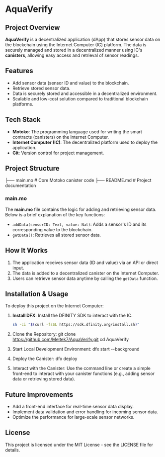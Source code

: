 # AquaVerify

## Project Overview
**AquaVerify** is a decentralized application (dApp) that stores sensor data on the blockchain using the Internet Computer (IC) platform. The data is securely managed and stored in a decentralized manner using IC's **canisters**, allowing easy access and retrieval of sensor readings.

## Features
- Add sensor data (sensor ID and value) to the blockchain.
- Retrieve stored sensor data.
- Data is securely stored and accessible in a decentralized environment.
- Scalable and low-cost solution compared to traditional blockchain platforms.

## Tech Stack
- **Motoko**: The programming language used for writing the smart contracts (canisters) on the Internet Computer.
- **Internet Computer (IC)**: The decentralized platform used to deploy the application.
- **Git**: Version control for project management.

## Project Structure
├── main.mo # Core Motoko canister code 
├── README.md # Project documentation


### main.mo
The **main.mo** file contains the logic for adding and retrieving sensor data. Below is a brief explanation of the key functions:

- `addData(sensorID: Text, value: Nat)`: Adds a sensor's ID and its corresponding value to the blockchain.
- `getData()`: Retrieves all stored sensor data.

## How It Works
1. The application receives sensor data (ID and value) via an API or direct input.
2. The data is added to a decentralized canister on the Internet Computer.
3. Users can retrieve sensor data anytime by calling the `getData` function.

## Installation & Usage
To deploy this project on the Internet Computer:

1. **Install DFX**: Install the DFINITY SDK to interact with the IC.
   ```bash
   sh -ci "$(curl -fsSL https://sdk.dfinity.org/install.sh)"

2. Clone the Repository:
git clone https://github.com/Meltek7/AquaVerify.git
cd AquaVerify

3. Start Local Development Environment:
   dfx start --background
5. Deploy the Canister:
   dfx deploy
7. Interact with the Canister:
   Use the command line or create a simple front-end to interact with your canister functions (e.g., adding sensor data or retrieving stored data).

## Future Improvements
- Add a front-end interface for real-time sensor data display.
- Implement data validation and error handling for incoming sensor data.
- Optimize the performance for large-scale sensor networks.
## License
This project is licensed under the MIT License - see the LICENSE file for details.

